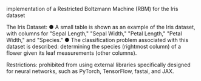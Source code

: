 implementation of a Restricted Boltzmann Machine (RBM) for the Iris dataset

The Iris Dataset:
●	A small table is shown as an example of the Iris dataset, with columns for "Sepal Length," "Sepal Width," "Petal Length," "Petal Width," and "Species."
●	The classification problem associated with this dataset is described: determining the species (rightmost column) of a flower given its leaf measurements (other columns).



Restrictions:
prohibited from using external libraries specifically designed for neural networks, such as PyTorch, TensorFlow, fastai, and JAX.
